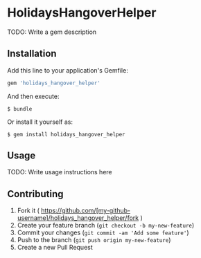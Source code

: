 # HolidaysHangoverHelper

TODO: Write a gem description

## Installation

Add this line to your application's Gemfile:

```ruby
gem 'holidays_hangover_helper'
```

And then execute:

    $ bundle

Or install it yourself as:

    $ gem install holidays_hangover_helper

## Usage

TODO: Write usage instructions here

## Contributing

1. Fork it ( https://github.com/[my-github-username]/holidays_hangover_helper/fork )
2. Create your feature branch (`git checkout -b my-new-feature`)
3. Commit your changes (`git commit -am 'Add some feature'`)
4. Push to the branch (`git push origin my-new-feature`)
5. Create a new Pull Request
